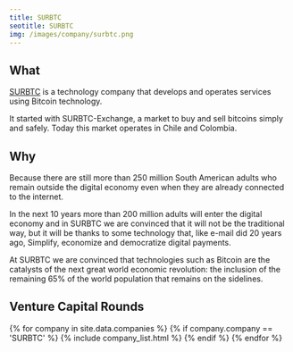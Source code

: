 ```yaml
---
title: SURBTC
seotitle: SURBTC
img: /images/company/surbtc.png
---
```



## What

<a href="https://www.surbtc.com">SURBTC</a> is a technology company that develops and operates services using Bitcoin technology.

It started with SURBTC-Exchange, a market to buy and sell bitcoins simply and safely. Today this market operates in Chile and Colombia.

## Why

Because there are still more than 250 million South American adults who remain outside the digital economy even when they are already connected to the internet.

In the next 10 years more than 200 million adults will enter the digital economy and in SURBTC we are convinced that it will not be the traditional way, but it will be thanks to some technology that, like e-mail did 20 years ago, Simplify, economize and democratize digital payments.

At SURBTC we are convinced that technologies such as Bitcoin are the catalysts of the next great world economic revolution: the inclusion of the remaining 65% of the world population that remains on the sidelines.

## Venture Capital Rounds

{% for company in site.data.companies %}
{% if company.company == 'SURBTC' %}
{% include company_list.html %}
{% endif %}
{% endfor %}
